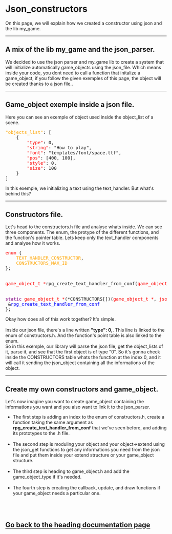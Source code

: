 <h1>Json_constructors</h1>
<p>On this page, we will explain how we created a constructor using json and the lib my_game.</p>
<hr>
<h2>A mix of the lib my_game and the json_parser.</h2>
<p>We decided to use the json parser and my_game lib to create a system that will initialize automatically game_objects using the json_file. Which means inside your code, you dont need to call a function that initalize a game_object, if you follow the given exemples of this page, the object will be created thanks to a json file..</p>
<hr>
<h2>Game_object exemple inside a json file.</h2>
<p>Here you can see an exemple of object used inside the object_list of a scene.</p>
<pre><font color="orange">"objects_list"</font>: [
	{
		<font color="red">"type"</font>: 0,
		<font color="red">"string"</font>: "How to play",
		<font color="red">"font"</font>: "templates/font/space.ttf",
		<font color="red">"pos"</font>: [400, 100],
		<font color="red">"style"</font>: 0,
		<font color="red">"size"</font>: 100
	}
]</pre>
<p>In this exemple, we initializing a text using the text_handler. But what's behind this?</p>
<hr>
<h2>Constructors file.</h2>
<p>Let's head to the constructors.h file and analyse whats inside. We can see three components. The enum, the protype of the different functions, and the function's pointer table. Lets keep only the text_handler components and analyse how it works.</p>
<pre><font color="red">enum</font> {
	<font color="orange">TEXT_HANDLER_CONSTRUCTOR</font>,
	<font color="orange">CONSTRUCTORS_MAX_ID</font>
};<br><br>
<font color="red">game_object_t *</font>rpg_create_text_handler_from_conf(<font color="red">game_object_t *</font>last, <font color="red">json_object_t *</font>js, <font color="red">game_t *</font>game, <font color="red">scene_t *</font>scene);
<br>
<font color="purple">static</font> <font color="red">game_object_t *</font>(*CONSTRUCTORS[])(<font color="red">game_object_t *</font>, <font color="red">json_object_t *</font>, <font color="red">game_t *</font>, <font color="red">scene_t *</font>) = {<br>	&<font color="blue">rpg_create_text_handler_from_conf</font>
};</pre>
<p>Okay how does all of this work together? It's simple. <br><br>Inside our json file, there's a line written <b>"type": 0,</b>. This line is linked to the enum of constructors.h. And the function's point table is also linked to the enum.<br>So in this exemple, our library will parse the json file, get the object_lists of it, parse it, and see that the first object is of type "0". So it's gonna check inside the CONSTRUCTORS table whats the function at the index 0, and it will call it sending the json_object containing all the informations of the object.</p>
<hr>
<h2>Create my own constructors and game_object.</h2>
<p>Let's now imagine you want to create game_object containing the informations you want and you also want to link it to the json_parser.</p>
<ul>
<li>The first step is adding an index to the enum of constructors.h, create a function taking the same argument as <b>rpg_create_text_handler_from_conf</b> that we've seen before, and adding its prototypes to the .h file.</li>
<br><li>The second step is moduling your object and your object->extend using the json_get functions to get any informations you need from the json file and put them inside your extend structure or your game_object structure.</li>
<br><li>The third step is heading to game_object.h and add the game_object_type if it's needed.</li>
<br><li>The fourth step is creating the callback, update, and draw functions if your game_object needs a particular one.</li>
</ul><br>
<br><a href="../dev_doc.md"><h2>Go back to the heading documentation page</h2></a>
